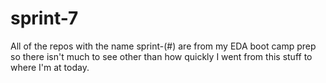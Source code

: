 # sprint-7

All of the repos with the name sprint-(#) are from my EDA boot camp prep so there isn't much to see other than how quickly I went from this stuff to where I'm at today.
